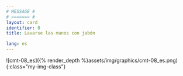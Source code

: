```yaml
---
# MESSAGE #
# ======= #
layout: card
identifier: 8
title: Lavarse las manos con jabón

lang: es
---
```


![cmt-08_es]({% render_depth %}assets/img/graphics/cmt-08_es.png){:class="my-img-class"}
